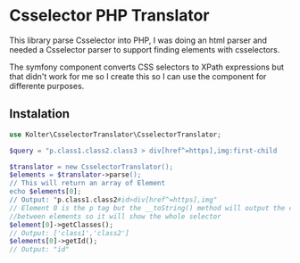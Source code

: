 # Csselector PHP Translator

This library parse Csselector into PHP, I was doing an html parser and 
needed a Csselector parser to support finding elements with csselectors.

The symfony component converts CSS selectors to XPath expressions but that
didn't work for me so I create this so I can use the component for differente purposes.


## Instalation

```php
use Kolter\CsselectorTranslator\CsselectorTranslator;

$query = "p.class1.class2.class3 > div[href^=https],img:first-child

$translator = new CsselectorTranslator();
$elements = $translator->parse();
// This will return an array of Element
echo $elements[0];
// Output: "p.class1.class2#id>div[href^=https],img"
// Element 0 is the p tag but the __toString() method will output the conection 
//between elements so it will show the whole selector
$element[0]->getClasses();
// Output: ['class1','class2']
$elements[0]->getId();
// Output: "id"

```


